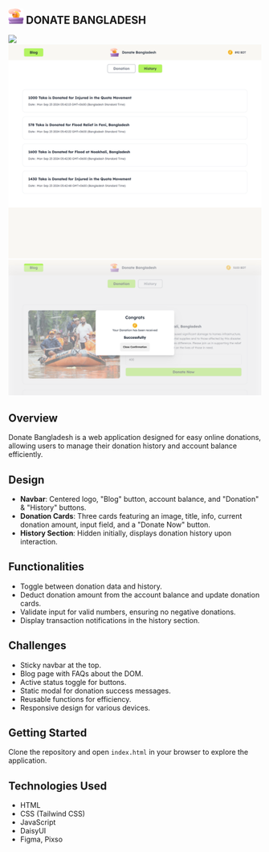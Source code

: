 ## <img width=30px src="assets/logo.png"/> DONATE BANGLADESH

<img  src="./screenshots/home.png"/> 
<img  src="./screenshots/history.png"/> 
<img  src="./screenshots/modal.png"/>

## Overview

Donate Bangladesh is a web application designed for easy online donations, allowing users to manage their donation history and account balance efficiently.

## Design

- **Navbar**: Centered logo, "Blog" button, account balance, and "Donation" & "History" buttons.
- **Donation Cards**: Three cards featuring an image, title, info, current donation amount, input field, and a "Donate Now" button.
- **History Section**: Hidden initially, displays donation history upon interaction.

## Functionalities

- Toggle between donation data and history.
- Deduct donation amount from the account balance and update donation cards.
- Validate input for valid numbers, ensuring no negative donations.
- Display transaction notifications in the history section.

## Challenges

- Sticky navbar at the top.
- Blog page with FAQs about the DOM.
- Active status toggle for buttons.
- Static modal for donation success messages.
- Reusable functions for efficiency.
- Responsive design for various devices.

## Getting Started

Clone the repository and open `index.html` in your browser to explore the application.

## Technologies Used

- HTML
- CSS (Tailwind CSS)
- JavaScript
- DaisyUI
- Figma, Pixso
